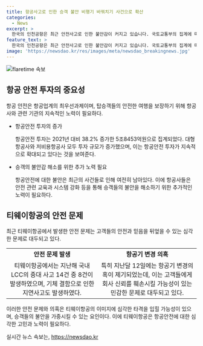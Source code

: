 ```yaml
---
title: 항공사고로 인한 승객 불안 비행기 바꿔치기 사건으로 확산
categories:
  - News
excerpt: >
  한국의 인천공항은 최근 안전사고로 인한 불안감이 커지고 있습니다. 국토교통부의 집계에 따르면 항공업계 안전 투자는 전년 대비 38.2% 증가하여 5조8453억원에 이르렀지만, 여전히 안전사고가 잇따르고 있습니다. 최근에는 대한항공 승무원의 가방에서 실탄이 발견되는 사건도 발생했습니다. 또한 티웨이항공은 지연과 안전 문제로 논란을 빚고 있으며, 승객들은 해당 항공사를 상대로 손해배상 청구 소송을 준비 중입니다. 이러한 상황에서 항공업체의 노력에도 불구하고 승객들의 불안은 여전히 남아있습니다. (단어 수: 123)
feature_text: >
  한국의 인천공항은 최근 안전사고로 인한 불안감이 커지고 있습니다. 국토교통부의 집계에 따르면 항공업계 안전 투자는 전년 대비 38.2% 증가하여 5조8453억원에 이르렀지만, 여전히 안전사고가 잇따르고 있습니다. 최근에는 대한항공 승무원의 가방에서 실탄이 발견되는 사건도 발생했습니다. 또한 티웨이항공은 지연과 안전 문제로 논란을 빚고 있으며, 승객들은 해당 항공사를 상대로 손해배상 청구 소송을 준비 중입니다. 이러한 상황에서 항공업체의 노력에도 불구하고 승객들의 불안은 여전히 남아있습니다. (단어 수: 123)
image: 'https://newsdao.kr/res/images/meta/newsdao_breakingnews.jpg'
---
```


<p><img src="https://newsdao.kr/res/images/meta/newsdao_breakingnews.jpg" alt="flaretime 속보" /></p>

<h2 data-ke-size="size26">항공 안전 투자의 중요성</h2>

<p data-ke-size="size16">항공 안전은 항공업계의 최우선과제이며, 탑승객들의 안전한 여행을 보장하기 위해 항공사와 관련 기관의 지속적인 노력이 필요하다.</p>

<ul>
  <li>항공안전 투자의 증가</li>
  <p data-ke-size="size16">항공안전 투자는 2021년 대비 38.2% 증가한 5조8453억원으로 집계되었다. 대형항공사와 저비용항공사 모두 투자 규모가 증가했으며, 이는 항공안전 투자가 지속적으로 확대되고 있다는 것을 보여준다.</p>
  <li>승객의 불안감 해소를 위한 추가 노력 필요</li>
  <p data-ke-size="size16">항공안전에 대한 불안은 최근의 사건들로 인해 여전히 남아있다. 이에 항공사들은 안전 관련 교육과 시스템 강화 등을 통해 승객들의 불안을 해소하기 위한 추가적인 노력이 필요하다.</p>
</ul>

<h2 data-ke-size="size26">티웨이항공의 안전 문제</h2>

<p data-ke-size="size16">최근 티웨이항공에서 발생한 안전 문제는 고객들의 안전과 믿음을 뒤엎을 수 있는 심각한 문제로 대두되고 있다.</p>

<table>
  <tr>
    <td style="text-align: center; height: 17px;"><b>안전 문제 발생</b></td>
    <td style="text-align: center; height: 17px;"><b>항공기 변경 의혹</b></td>
  </tr>
  <tr>
    <td style="text-align: center; height: 17px;">티웨이항공에서는 지난해 국내 LCC의 중대 사고 14건 중 8건이 발생하였으며, 기체 결함으로 인한 지연사고도 발생하였다.</td>
    <td style="text-align: center; height: 17px;">특히 지난달 12일에는 항공기 변경의혹이 제기되었는데, 이는 고객들에게 회사 신뢰를 훼손시킬 가능성이 있는 민감한 문제로 대두되고 있다.</td>
  </tr>
</table>

<p data-ke-size="size16">이러한 안전 문제와 의혹은 티웨이항공의 이미지에 심각한 타격을 입힐 가능성이 있으며, 승객들의 불안을 가중시킬 수 있는 요인이다. 이에 티웨이항공은 항공안전에 대한 심각한 고민과 노력이 필요하다.</p>
실시간 뉴스 속보는, <a href="https://newsdao.kr" rel="dofollow">https://newsdao.kr</a>


